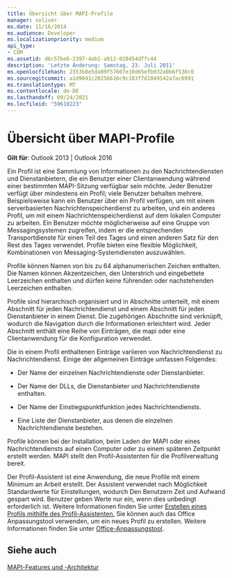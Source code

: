 ```yaml
---
title: Übersicht über MAPI-Profile
manager: soliver
ms.date: 11/16/2014
ms.audience: Developer
ms.localizationpriority: medium
api_type:
- COM
ms.assetid: d6c57be6-2397-4ab1-a912-028454dffc44
description: 'Letzte Änderung: Samstag, 23. Juli 2011'
ms.openlocfilehash: 2353b8e5da09f57607e10d65efb032a0b6f530c0
ms.sourcegitcommit: a1d9041c20256616c9c183f7d1049142a7ac6991
ms.translationtype: MT
ms.contentlocale: de-DE
ms.lasthandoff: 09/24/2021
ms.locfileid: "59610223"
---
```

# <a name="mapi-profile-overview"></a>Übersicht über MAPI-Profile

  
  
**Gilt für**: Outlook 2013 | Outlook 2016 
  
Ein Profil ist eine Sammlung von Informationen zu den Nachrichtendiensten und Dienstanbietern, die ein Benutzer einer Clientanwendung während einer bestimmten MAPI-Sitzung verfügbar sein möchte. Jeder Benutzer verfügt über mindestens ein Profil; viele Benutzer behalten mehrere. Beispielsweise kann ein Benutzer über ein Profil verfügen, um mit einem serverbasierten Nachrichtenspeicherdienst zu arbeiten, und ein anderes Profil, um mit einem Nachrichtenspeicherdienst auf dem lokalen Computer zu arbeiten. Ein Benutzer möchte möglicherweise auf eine Gruppe von Messagingsystemen zugreifen, indem er die entsprechenden Transportdienste für einen Teil des Tages und einen anderen Satz für den Rest des Tages verwendet. Profile bieten eine flexible Möglichkeit, Kombinationen von Messaging-Systemdiensten auszuwählen. 
  
Profile können Namen von bis zu 64 alphanumerischen Zeichen enthalten. Die Namen können Akzentzeichen, den Unterstrich und eingebettete Leerzeichen enthalten und dürfen keine führenden oder nachstehenden Leerzeichen enthalten. 
  
Profile sind hierarchisch organisiert und in Abschnitte unterteilt, mit einem Abschnitt für jeden Nachrichtendienst und einem Abschnitt für jeden Dienstanbieter in einem Dienst. Die zugehörigen Abschnitte sind verknüpft, wodurch die Navigation durch die Informationen erleichtert wird. Jeder Abschnitt enthält eine Reihe von Einträgen, die mapi oder eine Clientanwendung für die Konfiguration verwendet.
  
Die in einem Profil enthaltenen Einträge variieren von Nachrichtendienst zu Nachrichtendienst. Einige der allgemeinen Einträge umfassen Folgendes:
  
- Der Name der einzelnen Nachrichtendienste oder Dienstanbieter.
    
- Der Name der DLLs, die Dienstanbieter und Nachrichtendienste enthalten.
    
- Der Name der Einstiegspunktfunktion jedes Nachrichtendiensts.
    
- Eine Liste der Dienstanbieter, aus denen die einzelnen Nachrichtendienste bestehen.
    
Profile können bei der Installation, beim Laden der MAPI oder eines Nachrichtendiensts auf einen Computer oder zu einem späteren Zeitpunkt erstellt werden. MAPI stellt den Profil-Assistenten für die Profilverwaltung bereit. 
  
Der Profil-Assistent ist eine Anwendung, die neue Profile mit einem Minimum an Arbeit erstellt. Der Assistent verwendet nach Möglichkeit Standardwerte für Einstellungen, wodurch Den Benutzern Zeit und Aufwand gespart wird. Benutzer geben Werte nur ein, wenn dies unbedingt erforderlich ist. Weitere Informationen finden Sie unter [Erstellen eines Profils mithilfe des Profil-Assistenten.](creating-a-profile-by-using-the-profile-wizard.md) Sie können auch das Office Anpassungstool verwenden, um ein neues Profil zu erstellen. Weitere Informationen finden Sie unter [Office-Anpassungstool](https://go.microsoft.com/fwlink/?LinkId=123000).
  
## <a name="see-also"></a>Siehe auch



[MAPI-Features und -Architektur](mapi-features-and-architecture.md)


